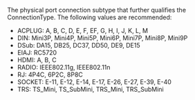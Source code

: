 The physical port connection subtype that further qualifies the ConnectionType. The following values are recommended:

* ACPLUG: A, B, C, D, E, F, EF, G, H, I, J, K, L, M
* DIN: Mini3P, Mini4P, Mini5P, Mini6P, Mini7P, Mini8P, Mini9P
* DSub: DA15, DB25, DC37, DD50, DE9, DE15
* EIAJ: RC5720
* HDMI: A, B, C
* RADIO: IEEE802.11g, IEEE802.11n 
* RJ: 4P4C, 6P2C, 8P8C
* SOCKET: E-11, E-12, E-14, E-17, E-26, E-27, E-39, E-40
* TRS: TS_Mini, TS_SubMini, TRS_Mini, TRS_SubMini
